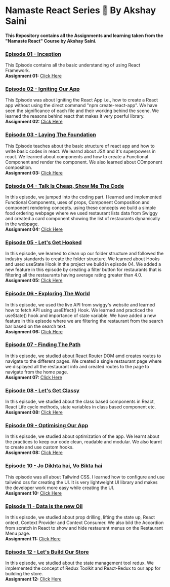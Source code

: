 # Namaste React Series 🚀 By Akshay Saini

#### This Repository contains all the Assignments and learning taken from the "Namaste React" Course by Akshay Saini.

### <a href="https://github.com/manju0912/Namaste-React/tree/master/Assignment-01-Inception">Episode 01 - Inception</a>
This Episode contains all the basic understanding of using React Framework.<br/>
<strong>Assignment 01:</strong> <a href="https://github.com/manju0912/Namaste-React/blob/master/Assignment-01-Inception/README.md">Click Here</a>

### <a href="https://github.com/manju0912/Namaste-React/tree/master/Episode-02-Igniting-Our-App">Episode 02 - Igniting Our App</a>
This Episode was about Igniting the React App i.e., how to create a React app without using the direct command "npm create-react-app". We have seen the significance of each file and their working behind the scene. We learned the reasons behind react that makes it very poerful library. <br/>
<strong>Assignment 02:</strong> <a href="https://github.com/manju0912/Namaste-React/blob/master/Episode-02-Igniting-Our-App/Assignment.md">Click Here</a>

### <a href="https://github.com/manju0912/Namaste-React/tree/master/Episode-03-Laying-The-Foundation">Episode 03 - Laying The Foundation</a>
This Episode teaches about the basic structure of react app and how to write basic codes in react. We learnd about JSX and it's superpowers in react. We learned about components and how to create a Functional Component and render the component. We also learned about COmponent composition.<br/>
<strong>Assignment 03:</strong> <a href="https://github.com/manju0912/Namaste-React/blob/master/Episode-03-Laying-The-Foundation/Assignment-03.md">Click Here</a>

### <a href="https://github.com/manju0912/Namaste-React/tree/master/Episode-04-Talk-is-Cheap-Show-me-the-Code">Episode 04 - Talk Is Cheap, Show Me The Code</a>
In this episode, we jumped into the coding part. I learned and implemented Functional Components, uses of props, Component Composition and component rendering concepts. using these concepts we build a simple food ordering webpage where we used restaurant lists data from Swiggy and created a card component showing the list of restaurants dynamically in the webpage.<br/>
<strong>Assignment 04:</strong> <a href="https://github.com/manju0912/Namaste-React/blob/master/Episode-04-Talk-is-Cheap-Show-me-the-Code/Assignment.md">Click Here</a>

### <a href="https://github.com/manju0912/Namaste-React/tree/master/Episode-05-Lets-get-Hooked">Episode 05 - Let's Get Hooked</a>
In this episode, we learned to clean up our folder structure and followed the industry standards to create the folder structure. We learned about Hooks and used useState Hook in the project we build in episode 04. We added a new feature in this episode by creating a filter button for restaurants that is filtering all the restaurants having average rating greater than 4.0.<br/>
<strong>Assignment 05:</strong> <a href="https://github.com/manju0912/Namaste-React/blob/master/Episode-05-Lets-get-Hooked/Assignment.md">Click Here</a>

### <a href="https://github.com/manju0912/Namaste-React/tree/master/Episode-06-Exploring-the-world">Episode 06 - Exploring The World</a>
In this episode, we used the live API from swiggy's website and learned how to fetch API using useEffect() Hook. We learned and practiced the useState() hook and importance of state variable. We have added a new feature in this episode where we are filtering the restaurant from the search bar based on the search text.<br/>
<strong>Assignment 06:</strong> <a href="https://github.com/manju0912/Namaste-React/blob/master/Episode-06-Exploring-the-world/Assignment.md">Click Here</a>

### <a href="https://github.com/manju0912/Namaste-React/tree/master/Episode-07-Finding-the-path">Episode 07 - Finding The Path</a>
In this episode, we studied about React Router DOM amd creates routes to navigate to the different pages. We created a single restaurant page where we displayed all the restaurant info and created routes to the page to navigate from the home page.<br/>
<strong>Assignment 07:</strong> <a href="https://github.com/manju0912/Namaste-React/blob/master/Episode-07-Finding-the-path/Assignment.md">Click Here</a>

### <a href="https://github.com/manju0912/Namaste-React/tree/master/Episode-08-lets-get-classy">Episode 08 - Let's Get Classy</a>
In this episode, we studied about the class based components in React, React Life cycle methods, state variables in class based component etc.<br/>
<strong>Assignment 08:</strong> <a href="https://github.com/manju0912/Namaste-React/blob/master/Episode-08-lets-get-classy/Assignment.md">Click Here</a>

### <a href="https://github.com/manju0912/Namaste-React/tree/master/Episode-09-Optimising-our-app">Episode 09 - Optimising Our App</a>
In this episode, we studied about optimization of the app. We learnt about the practices to keep our code clean, readable and modular. We also learnt to create and use custom hooks.<br/>
<strong>Assignment 08:</strong> <a href="https://github.com/manju0912/Namaste-React/blob/master/Episode-09-Optimising-our-app/Assignment.md">Click Here</a>

### <a href="https://github.com/manju0912/Namaste-React/tree/master/Episode-10-Jo-dikhta-hai-vo-bikta-hai">Episode 10 - Jo Dikhta hai, Vo Bikta hai</a>
This episode was all about Tailwind CSS. I learned how to configure and use tailwind css for creating the UI. It is very lightweight UI library and makes the developer work more easy while creating the UI.<br/>
<strong>Assignment 10:</strong> <a href="https://github.com/manju0912/Namaste-React/blob/master/Episode-10-Jo-dikhta-hai-vo-bikta-hai/Assignment.md">Click Here</a>

### <a href="https://github.com/manju0912/Namaste-React/tree/master/Episode-11-Data-is-the-new-Oil">Episode 11 - Data is the new Oil</a>
In this episode, we studied about prop drilling, lifting the state up, React ontext, Context Provider and Context Consumer. We also bild the Accordion from scratch in React to show and hide restaurant menus on the Restaurant Menu page.<br/>
<strong>Assignment 11:</strong> <a href="https://github.com/manju0912/Namaste-React/blob/master/Episode-11-Data-is-the-new-Oil/Assignment.md">Click Here</a>

### <a href="https://github.com/manju0912/Namaste-React/tree/master/Episode-12-Lets-build-our-store">Episode 12 - Let's Build Our Store</a>
In this episode, we studied about the state management tool redux. We implemented the concept of Redux Toolkit and React-Redux to our app for building the store.<br/>
<strong>Assignment 12:</strong> <a href="https://github.com/manju0912/Namaste-React/blob/master/Episode-12-Lets-build-our-store/Assignment.md">Click Here</a>